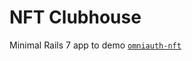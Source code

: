 # NFT Clubhouse

Minimal Rails 7 app to demo [`omniauth-nft`](https://github.com/valthon/omniauth-nft)
